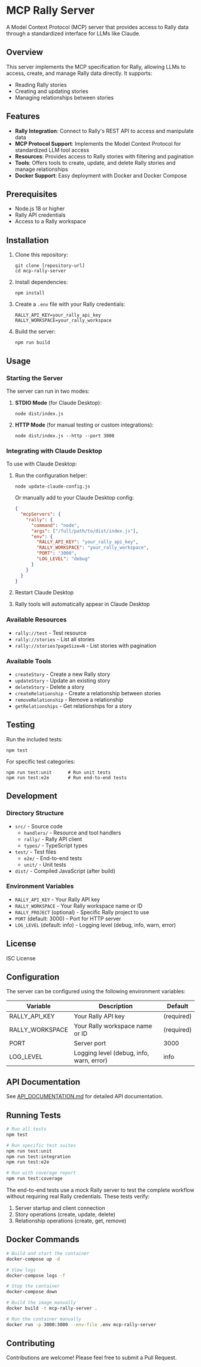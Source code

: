 # MCP Rally Server

A Model Context Protocol (MCP) server that provides access to Rally data through a standardized interface for LLMs like Claude.

## Overview

This server implements the MCP specification for Rally, allowing LLMs to access, create, and manage Rally data directly. It supports:

- Reading Rally stories
- Creating and updating stories
- Managing relationships between stories

## Features

- **Rally Integration**: Connect to Rally's REST API to access and manipulate data
- **MCP Protocol Support**: Implements the Model Context Protocol for standardized LLM tool access
- **Resources**: Provides access to Rally stories with filtering and pagination
- **Tools**: Offers tools to create, update, and delete Rally stories and manage relationships
- **Docker Support**: Easy deployment with Docker and Docker Compose

## Prerequisites

- Node.js 18 or higher
- Rally API credentials
- Access to a Rally workspace

## Installation

1. Clone this repository:

   ```
   git clone [repository-url]
   cd mcp-rally-server
   ```

2. Install dependencies:

   ```
   npm install
   ```

3. Create a `.env` file with your Rally credentials:

   ```
   RALLY_API_KEY=your_rally_api_key
   RALLY_WORKSPACE=your_rally_workspace
   ```

4. Build the server:
   ```
   npm run build
   ```

## Usage

### Starting the Server

The server can run in two modes:

1. **STDIO Mode** (for Claude Desktop):

   ```
   node dist/index.js
   ```

2. **HTTP Mode** (for manual testing or custom integrations):
   ```
   node dist/index.js --http --port 3000
   ```

### Integrating with Claude Desktop

To use with Claude Desktop:

1. Run the configuration helper:

   ```
   node update-claude-config.js
   ```

   Or manually add to your Claude Desktop config:

   ```json
   {
     "mcpServers": {
       "rally": {
         "command": "node",
         "args": ["/full/path/to/dist/index.js"],
         "env": {
           "RALLY_API_KEY": "your_rally_api_key",
           "RALLY_WORKSPACE": "your_rally_workspace",
           "PORT": "3000",
           "LOG_LEVEL": "debug"
         }
       }
     }
   }
   ```

2. Restart Claude Desktop

3. Rally tools will automatically appear in Claude Desktop

### Available Resources

- `rally://test` - Test resource
- `rally://stories` - List all stories
- `rally://stories?pageSize=N` - List stories with pagination

### Available Tools

- `createStory` - Create a new Rally story
- `updateStory` - Update an existing story
- `deleteStory` - Delete a story
- `createRelationship` - Create a relationship between stories
- `removeRelationship` - Remove a relationship
- `getRelationships` - Get relationships for a story

## Testing

Run the included tests:

```
npm test
```

For specific test categories:

```
npm run test:unit      # Run unit tests
npm run test:e2e       # Run end-to-end tests
```

## Development

### Directory Structure

- `src/` - Source code
  - `handlers/` - Resource and tool handlers
  - `rally/` - Rally API client
  - `types/` - TypeScript types
- `test/` - Test files
  - `e2e/` - End-to-end tests
  - `unit/` - Unit tests
- `dist/` - Compiled JavaScript (after build)

### Environment Variables

- `RALLY_API_KEY` - Your Rally API key
- `RALLY_WORKSPACE` - Your Rally workspace name or ID
- `RALLY_PROJECT` (optional) - Specific Rally project to use
- `PORT` (default: 3000) - Port for HTTP server
- `LOG_LEVEL` (default: info) - Logging level (debug, info, warn, error)

## License

ISC License

## Configuration

The server can be configured using the following environment variables:

| Variable        | Description                              | Default    |
| --------------- | ---------------------------------------- | ---------- |
| RALLY_API_KEY   | Your Rally API key                       | (required) |
| RALLY_WORKSPACE | Your Rally workspace name or ID          | (required) |
| PORT            | Server port                              | 3000       |
| LOG_LEVEL       | Logging level (debug, info, warn, error) | info       |

## API Documentation

See [API_DOCUMENTATION.md](docs/API_DOCUMENTATION.md) for detailed API documentation.

## Running Tests

```bash
# Run all tests
npm test

# Run specific test suites
npm run test:unit
npm run test:integration
npm run test:e2e

# Run with coverage report
npm run test:coverage
```

The end-to-end tests use a mock Rally server to test the complete workflow without requiring real Rally credentials. These tests verify:

1. Server startup and client connection
2. Story operations (create, update, delete)
3. Relationship operations (create, get, remove)

## Docker Commands

```bash
# Build and start the container
docker-compose up -d

# View logs
docker-compose logs -f

# Stop the container
docker-compose down

# Build the image manually
docker build -t mcp-rally-server .

# Run the container manually
docker run -p 3000:3000 --env-file .env mcp-rally-server
```

## Contributing

Contributions are welcome! Please feel free to submit a Pull Request.
